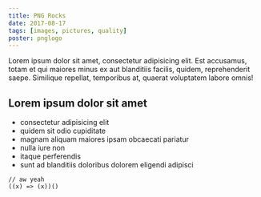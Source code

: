 ```yaml
---
title: PNG Rocks
date: 2017-08-17
tags: [images, pictures, quality]
poster: pnglogo
---
```

Lorem ipsum dolor sit amet, consectetur adipisicing elit. Est accusamus, totam et qui maiores minus ex aut blanditiis facilis, quidem, reprehenderit saepe. Similique repellat, temporibus at, quaerat voluptatem labore omnis!

## Lorem ipsum dolor sit amet

- consectetur adipisicing elit
- quidem sit odio cupiditate
- magnam aliquam maiores ipsam obcaecati pariatur
- nulla iure non
- itaque perferendis
- sunt ad blanditiis doloribus dolorem eligendi adipisci

```
// aw yeah
((x) => (x))()
```